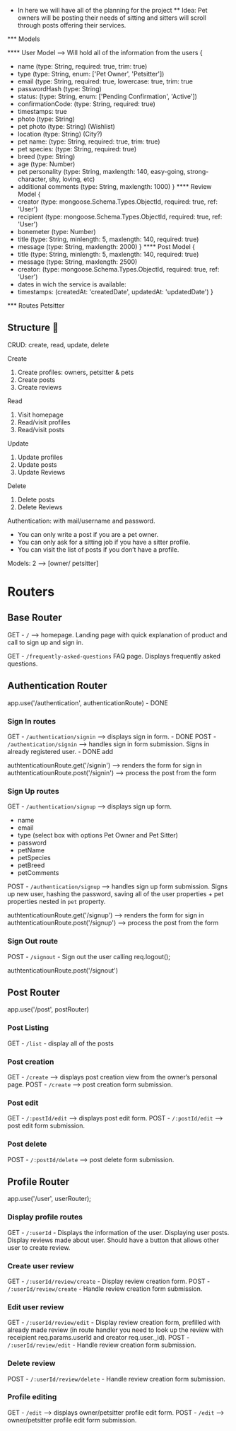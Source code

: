 - In here we will have all of the planning for the project
  \*\* Idea: Pet owners will be posting their needs of sitting and sitters will scroll through posts offering their services.

\*\*\* Models

\*\*\*\* User Model --> Will hold all of the information from the users
{

- name (type: String, required: true, trim: true)
- type (type: String, enum: ['Pet Owner', 'Petsitter'])
- email (type: String, required: true, lowercase: true, trim: true
- passwordHash (type: String)
- status: (type: String, enum: ['Pending Confirmation', 'Active'])
- confirmationCode: (type: String, required: true)
- timestamps: true
- photo (type: String)
- pet photo (type: String) (Wishlist)
- location (type: String) (City?)
- pet name: (type: String, required: true, trim: true)
- pet species: (type: String, required: true)
- breed (type: String)
- age (type: Number)
- pet personality (type: String, maxlength: 140, easy-going, strong-character, shy, loving, etc)
- additional comments (type: String, maxlength: 1000)
  }
  \*\*\*\* Review Model
  {
- creator (type: mongoose.Schema.Types.ObjectId, required: true, ref: 'User')
- recipient (type: mongoose.Schema.Types.ObjectId, required: true, ref: 'User')
- bonemeter (type: Number)
- title (type: String, minlength: 5, maxlength: 140, required: true)
- message (type: String, maxlength: 2000)
  }
  \*\*\*\* Post Model
  {
- title (type: String, minlength: 5, maxlength: 140, required: true)
- message (type: String, maxlength: 2500)
- creator: (type: mongoose.Schema.Types.ObjectId, required: true, ref: 'User')
- dates in wich the service is available:
- timestamps: (createdAt: 'createdDate', updatedAt: 'updatedDate')
  }

\*\*\* Routes
Petsitter

## Structure 💙

CRUD: create, read, update, delete

Create

1. Create profiles: owners, petsitter & pets
2. Create posts
3. Create reviews

Read

1. Visit homepage
2. Read/visit profiles
3. Read/visit posts

Update

1. Update profiles
2. Update posts
3. Update Reviews

Delete

1. Delete posts
2. Delete Reviews

Authentication: with mail/username and password.

- You can only write a post if you are a pet owner.
- You can only ask for a sitting job if you have a sitter profile.
- You can visit the list of posts if you don’t have a profile.

Models: 2 —> [owner/ petsitter]

# Routers

## Base Router

GET - `/` —> homepage. Landing page with quick explanation of product and call to sign up and sign in.

GET - `/frequently-asked-questions` FAQ page. Displays frequently asked questions.

## Authentication Router

app.use('/authentication', authenticationRoute) - DONE

### Sign In routes

GET - `/authentication/signin` —> displays sign in form. - DONE
POST - `/authentication/signin` —> handles sign in form submission. Signs in already registered user. - DONE add

authtenticatiounRoute.get('/signin') --> renders the form for sign in
authtenticatiounRoute.post('/signin') --> process the post from the form

### Sign Up routes

GET - `/authentication/signup` —> displays sign up form.

- name
- email
- type (select box with options Pet Owner and Pet Sitter)
- password
- petName
- petSpecies
- petBreed
- petComments

POST - `/authentication/signup` —> handles sign up form submission. Signs up new user, hashing the password, saving all of the user properties + pet properties nested in `pet` property.

authtenticatiounRoute.get('/signup') --> renders the form for sign in
authtenticatiounRoute.post('/signup') --> process the post from the form

### Sign Out route

POST - `/signout` - Sign out the user calling req.logout();

authtenticatiounRoute.post('/signout')

## Post Router

app.use('/post', postRouter)

### Post Listing

GET - `/list` - display all of the posts

### Post creation

GET - `/create` —> displays post creation view from the owner’s personal page.
POST - `/create` —> post creation form submission.

### Post edit

GET - `/:postId/edit` —> displays post edit form.
POST - `/:postId/edit` —> post edit form submission.

### Post delete

POST - `/:postId/delete` —> post delete form submission.

## Profile Router

app.use('/user', userRouter);

### Display profile routes

GET - `/:userId` - Displays the information of the user. Displaying user posts. Display reviews made about user. Should have a button that allows other user to create review.

### Create user review

GET - `/:userId/review/create` - Display review creation form.
POST - `/:userId/review/create` - Handle review creation form submission.

### Edit user review

GET - `/:userId/review/edit` - Display review creation form, prefilled with already made review (in route handler you need to look up the review with receipient req.params.userId and creator req.user.\_id).
POST - `/:userId/review/edit` - Handle review creation form submission.

### Delete review

POST - `/:userId/review/delete` - Handle review creation form submission.

### Profile editing

GET - `/edit` —> displays owner/petsitter profile edit form.
POST - `/edit` —> owner/petsitter profile edit form submission.
